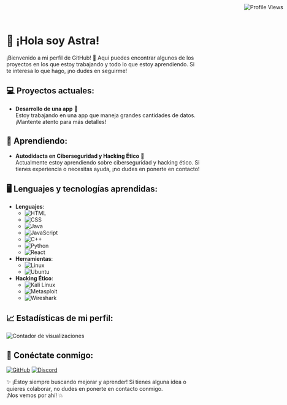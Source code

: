 <style>
  #greeting {
    display: inline-block;
    animation: moveText 3s infinite;
  }

  @keyframes moveText {
    0% { transform: translateX(0); }
    50% { transform: translateX(10px); }
    100% { transform: translateX(0); }
  }

  #view-counter {
    position: absolute;
    top: 10px;
    right: 10px;
  }
</style>

# 👋 <span id="greeting">¡Hola soy <strong>Astra</strong>!</span>

¡Bienvenido a mi perfil de GitHub! 🚀 Aquí puedes encontrar algunos de los proyectos en los que estoy trabajando y todo lo que estoy aprendiendo. Si te interesa lo que hago, ¡no dudes en seguirme!

## 💻 Proyectos actuales:
- **Desarrollo de una app** 📱  
  Estoy trabajando en una app que maneja grandes cantidades de datos. ¡Mantente atento para más detalles!

## 🧠 Aprendiendo:
- **Autodidacta en Ciberseguridad y Hacking Ético** 🔐  
  Actualmente estoy aprendiendo sobre ciberseguridad y hacking ético. Si tienes experiencia o necesitas ayuda, ¡no dudes en ponerte en contacto!

## 🖥️ Lenguajes y tecnologías aprendidas:
- **Lenguajes**:
  - ![HTML](https://img.shields.io/badge/HTML-%23E34F26?style=flat-square&logo=html5&logoColor=white)
  - ![CSS](https://img.shields.io/badge/CSS-%231572B6?style=flat-square&logo=css3&logoColor=white)
  - ![Java](https://img.shields.io/badge/Java-%23F7DF1E?style=flat-square&logo=java&logoColor=white)
  - ![JavaScript](https://img.shields.io/badge/JavaScript-%23F7DF1E?style=flat-square&logo=javascript&logoColor=white)
  - ![C++](https://img.shields.io/badge/C++-%2300599C?style=flat-square&logo=cplusplus&logoColor=white)
  - ![Python](https://img.shields.io/badge/Python-%2337769E?style=flat-square&logo=python&logoColor=white)
  - ![React](https://img.shields.io/badge/React-%23282C34?style=flat-square&logo=react&logoColor=61DAFB)
- **Herramientas**:
  - ![Linux](https://img.shields.io/badge/Linux-%23FCC624?style=flat-square&logo=linux&logoColor=black)
  - ![Ubuntu](https://img.shields.io/badge/Ubuntu-%23E95420?style=flat-square&logo=ubuntu&logoColor=white)
- **Hacking Ético**:  
  - ![Kali Linux](https://img.shields.io/badge/Kali%20Linux-%23EE0000?style=flat-square&logo=kali&logoColor=white)
  - ![Metasploit](https://img.shields.io/badge/Metasploit-%234C1F24?style=flat-square&logo=metasploit&logoColor=white)
  - ![Wireshark](https://img.shields.io/badge/Wireshark-%238E3A3A?style=flat-square&logo=wireshark&logoColor=white)

## 📈 Estadísticas de mi perfil:
![Contador de visualizaciones](https://img.shields.io/badge/visitas-👀%20%23123456?style=for-the-badge&logo=github&color=grey) 

## 🔗 Conéctate conmigo:
[![GitHub](https://img.shields.io/badge/GitHub-x3089%20-blue?style=flat-square&logo=github&logoColor=white)](https://github.com/x3089)
[![Discord](https://img.shields.io/badge/Discord-Astra%231234-blue?style=flat-square&logo=discord&logoColor=white)](https://discord.com/users/1260165451091148905)

✨ ¡Estoy siempre buscando mejorar y aprender! Si tienes alguna idea o quieres colaborar, no dudes en ponerte en contacto conmigo.  
¡Nos vemos por ahí! 💥

<div id="view-counter" align="center">
  <img src="https://count.getloli.com/get/@FBIK." alt="Profile Views"/>
</div>


